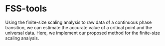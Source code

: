 # FSS-tools
Using the finite-size scaling analysis to raw data of a continuous phase transition, we can estimate the accurate value of a critical point and the universal data. Here, we implement our proposed method for the finite-size scaling analysis.
